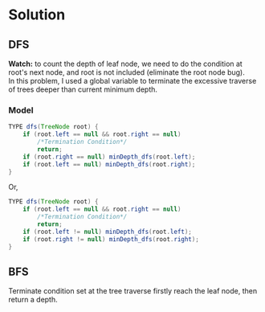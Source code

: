 # Solution 
## DFS
**Watch:** to count the depth of leaf node, we need to do the condition at root's next node, and root is not included (eliminate the root node bug).<br>
In this problem, I used a global variable to terminate the excessive traverse of trees deeper than current minimum depth.
### Model
```java
TYPE dfs(TreeNode root) {
    if (root.left == null && root.right == null)
        /*Termination Condition*/
        return;
    if (root.right == null) minDepth_dfs(root.left);
    if (root.left == null) minDepth_dfs(root.right);
}
```
Or,
```java
TYPE dfs(TreeNode root) {
    if (root.left == null && root.right == null)
        /*Termination Condition*/
        return;
    if (root.left != null) minDepth_dfs(root.left);
    if (root.right != null) minDepth_dfs(root.right);
}
```
## BFS
Terminate condition set at the tree traverse firstly reach the leaf node, then return a depth.
